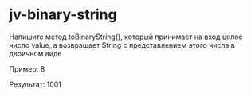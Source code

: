 # jv-binary-string

Напишите метод toBinaryString(), который принимает на вход целое число value,
а возвращает String с представлением этого числа в двоичном виде

Пример: 8

Результат: 1001
